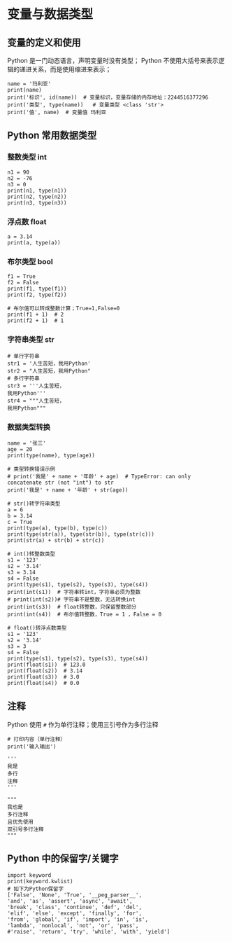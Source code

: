 # 变量与数据类型

## 变量的定义和使用

Python 是一门动态语言，声明变量时没有类型；
Python 不使用大括号来表示逻辑的递进关系，而是使用缩进来表示；

    name = '玛利亚'
    print(name)
    print('标识', id(name))  # 变量标识，变量存储的内存地址：2244516377296
    print('类型', type(name))   # 变量类型 <class 'str'>
    print('值', name)  # 变量值 玛利亚

## Python 常用数据类型

### 整数类型 int

    n1 = 90
    n2 = -76
    n3 = 0
    print(n1, type(n1))
    print(n2, type(n2))
    print(n3, type(n3))

### 浮点数 float

    a = 3.14
    print(a, type(a))

### 布尔类型 bool

    f1 = True
    f2 = False
    print(f1, type(f1))
    print(f2, type(f2))

    # 布尔值可以转成整数计算；True=1,False=0
    print(f1 + 1)  # 2
    print(f2 + 1)  # 1

### 字符串类型 str

    # 单行字符串
    str1 = '人生苦短，我用Python'
    str2 = "人生苦短，我用Python"
    # 多行字符串
    str3 = '''人生苦短，
    我用Python'''
    str4 = """人生苦短，
    我用Python"""

### 数据类型转换

    name = '张三'
    age = 20
    print(type(name), type(age))

    # 类型转换错误示例
    # print('我是' + name + '年龄' + age)  # TypeError: can only concatenate str (not "int") to str
    print('我是' + name + '年龄' + str(age))

    # str()转字符串类型
    a = 6
    b = 3.14
    c = True
    print(type(a), type(b), type(c))
    print(type(str(a)), type(str(b)), type(str(c)))
    print(str(a) + str(b) + str(c))

    # int()转整数类型
    s1 = '123'
    s2 = '3.14'
    s3 = 3.14
    s4 = False
    print(type(s1), type(s2), type(s3), type(s4))
    print(int(s1))  # 字符串转int，字符串必须为整数
    # print(int(s2))# 字符串不是整数，无法转换int
    print(int(s3))  # float转整数，只保留整数部分
    print(int(s4))  # 布尔值转整数，True = 1 ，False = 0

    # float()转浮点数类型
    s1 = '123'
    s2 = '3.14'
    s3 = 3
    s4 = False
    print(type(s1), type(s2), type(s3), type(s4))
    print(float(s1))  # 123.0
    print(float(s2))  # 3.14
    print(float(s3))  # 3.0
    print(float(s4))  # 0.0

## 注释

Python 使用 `#` 作为单行注释；使用三引号作为多行注释

    # 打印内容（单行注释）
    print('输入输出')

    '''
    我是
    多行
    注释
    '''

    """
    我也是
    多行注释
    且优先使用
    双引号多行注释
    """

## Python 中的保留字/关键字

    import keyword
    print(keyword.kwlist)
    # 如下为Python保留字
    ['False', 'None', 'True', '__peg_parser__',
    'and', 'as', 'assert', 'async', 'await',
    'break', 'class', 'continue', 'def', 'del',
    'elif', 'else', 'except', 'finally', 'for',
    'from', 'global', 'if', 'import', 'in', 'is',
    'lambda', 'nonlocal', 'not', 'or', 'pass',
    #'raise', 'return', 'try', 'while', 'with', 'yield']
